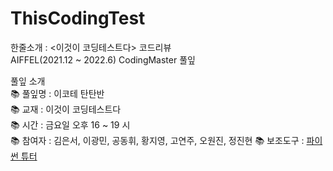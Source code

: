 # ThisCodingTest

한줄소개 : <이것이 코딩테스트다> 코드리뷰  
AIFFEL(2021.12 ~ 2022.6) CodingMaster 풀잎  

풀잎 소개  
📚 풀잎명 : 이코테 탄탄반  
📚 교재 : 이것이 코딩테스트다  
📚 시간 : 금요일 오후 16 ~ 19 시    
📚 참여자 : 김은서, 이광민, 공동휘, 황지영, 고연주, 오원진, 정진현 
📚 보조도구 : [파이썬 튜터](https://pythontutor.com/)
